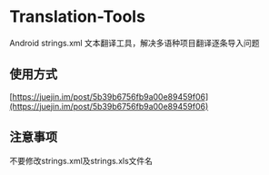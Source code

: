 # Translation-Tools
Android strings.xml 文本翻译工具，解决多语种项目翻译逐条导入问题
## 使用方式
[https://juejin.im/post/5b39b6756fb9a00e89459f06](https://juejin.im/post/5b39b6756fb9a00e89459f06)
## 注意事项
不要修改strings.xml及strings.xls文件名

